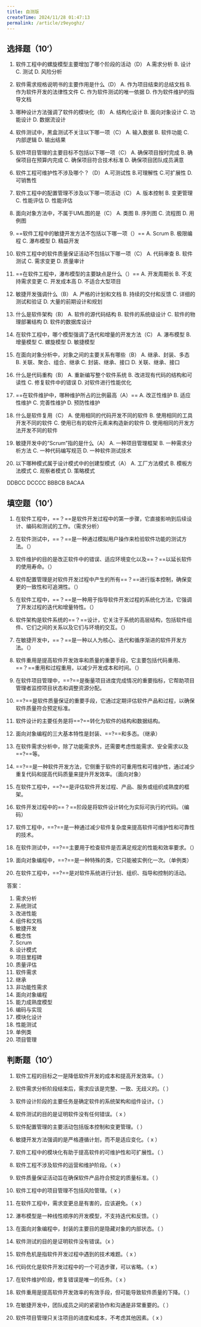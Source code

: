 ```yaml
---
title: 自测版
createTime: 2024/11/28 01:47:13
permalink: /article/z9eyoghz/
---
```


## 选择题（10‘）


1. 软件工程中的螺旋模型主要增加了哪个阶段的活动（D）
	A.需求分析        B. 设计       C. 测试      D. 风险分析

2. 软件需求规格说明书的主要作用是什么（D）
	A. 作为项目结束的总结文档          B. 作为软件开发的法律性文件
	C. 作为软件测试的唯一依据          D. 作为软件维护的指导文档

3. 哪种设计方法强调了软件的模块化（B）
	A. 结构化设计  B. 面向对象设计  C. 功能设计  D. 数据流设计

4. 软件测试中，黑盒测试不关注以下哪一项（C）
	A. 输入数据       B. 软件功能
	C. 内部逻辑       D. 输出结果

5. 软件项目管理的主要目标不包括以下哪一项（C）
	A. 确保项目按时完成       B. 确保项目在预算内完成
	C. 确保项目符合技术标准   D. 确保项目团队成员满意

6. 软件工程可维护性不涉及哪个？（D）
	A.可测试性 B.可理解性 C.可扩展性 D.可销售性


7. 软件工程中的配置管理不涉及以下哪一项活动（C）
    A. 版本控制     B. 变更管理   C. 性能评估     D. 性能评估

8. 面向对象方法中，不属于UML图的是（C）
    A. 类图     B. 序列图     C. 流程图      D. 用例图

9. ==软件工程中的敏捷开发方法不包括以下哪一项（）==
    A. Scrum    B. 极限编程    C. 瀑布模型     D. 精益开发

10. 软件工程中的软件质量保证活动不包括以下哪一项（C）
	A. 代码审查     B. 软件测试     C. 需求变更     D. 质量审计

11. ==在软件工程中，瀑布模型的主要缺点是什么（）==
	A. 开发周期长           B. 不支持需求变更
	C. 开发成本高           D. 不适合大型项目

12. 敏捷开发强调什么（B）
	A. 严格的计划和文档     B. 持续的交付和反馈
	C. 详细的测试和验证     D. 大量的前期设计和规划

13. 什么是软件架构（B）
	A. 软件的源代码结构     B. 软件的系统级设计
	C. 软件的物理部署结构   D. 软件的数据库设计

14. 在软件工程中，哪个模型强调了迭代和增量的开发方法（C）
	A. 瀑布模型   B. 增量模型    C. 螺旋模型     D. 敏捷模型

15. 在面向对象分析中，对象之间的主要关系有哪些（B）
	A. 继承、封装、多态     B. 关联、聚合、组合、继承
	C. 封装、继承、接口     D. 关联、继承、接口

16. 什么是代码重构（B）
	A. 重新编写整个软件系统       B. 改进现有代码的结构和可读性
	C. 修复软件中的错误           D. 对软件进行性能优化

17. ==在软件维护中，哪种维护所占的比例最高（A）==
	A. 改正性维护  B. 适应性维护  C. 完善性维护  D. 预防性维护

18. 什么是软件复用（C）
	A. 使用相同的代码开发不同的软件      B. 使用相同的工具开发不同的软件
	C. 使用已有的软件元素来构造新的软件  D. 使用相同的开发方法开发不同的软件

19. 敏捷开发中的“Scrum”指的是什么（A）
	A. 一种项目管理框架       B. 一种需求分析方法
	C. 一种代码编写规范       D. 一种软件测试技术

20. 以下哪种模式属于设计模式中的创建型模式（A）
	A. 工厂方法模式   B. 模板方法模式     C. 观察者模式   D. 策略模式

DDBCC  DCCCC  BBBCB  BACAA

## 填空题（10’）

1. 在软件工程中，==？==是软件开发过程中的第一步骤，它直接影响到后续设计、编码和测试的工作。（需求分析）

2. 在软件测试中，==？==是一种通过模拟用户操作来检验软件功能的测试方法。（）

3. 软件维护的目的是改正软件中的错误、适应环境变化以及==？==以延长软件的使用寿命。（）

4. 软件配置管理是对软件开发过程中产生的所有==？==进行版本控制，确保变更的一致性和可追溯性。（）

5. 在软件工程中，==？==是一种用于指导软件开发过程的系统化方法，它强调了开发过程的迭代和增量特性。（）

6. 软件架构是软件系统的==？==设计，它关注于系统的高层结构，包括软件组件、它们之间的关系以及它们与环境的交互。（）

7. 在敏捷开发中，==？==是一种以人为核心、迭代和循序渐进的软件开发方法。（）

8. 软件重用是提高软件开发效率和质量的重要手段，它主要包括代码重用、==？==重用和过程重用，以减少开发成本和时间。（）

9. 在软件项目管理中，==?==是衡量项目进度完成情况的重要指标，它帮助项目管理者监控项目状态和调整资源分配。

10. ==?==是软件质量保证的重要手段，它通过定期评估软件产品和过程，以确保软件质量符合预定标准。

11. 软件设计的主要任务是将==?==转化为软件的结构和数据结构。

12. 面向对象编程的三大基本特性是封装、==?==和多态。（继承）

13. 在软件需求分析中，除了功能需求外，还需要考虑性能需求、安全需求以及==?==等。

14. ==?==是一种软件开发方法，它侧重于软件的可重用性和可维护性，通过减少重复代码和提高代码质量来提升开发效率。（面向对象）

15. 在软件工程中，==?==是评估软件开发过程、产品、服务或组织成熟度的框架。

16. 软件开发过程中的==？==阶段是将软件设计转化为实际可执行的代码。（编码）

17. 软件工程中，==?==是一种通过减少软件复杂度来提高软件可维护性和可靠性的技术。

18. 在软件测试中，==?==主要用于检查软件是否满足规定的性能和效率要求。（）

19. 面向对象编程中，==?==是一种特殊的类，它只能被实例化一次。（单例类）

20. 在软件工程中，==?==是对软件系统进行计划、组织、指导和控制的活动。

答案：

1. 需求分析  
2. 系统测试
3. 改进性能
4. 组件和文档
5. 敏捷开发
6. 概念性
7. Scrum
8. 设计模式
9. 项目里程碑
10. 质量评估
11. 软件需求
12. 继承
13. 非功能性需求
14. 面向对象编程
15. 能力成熟度模型
16. 编码与实现
17. 模块化设计
18. 性能测试
19. 单例类
20. 项目管理

## 判断题（10‘）

1. 软件工程的目标之一是降低软件开发的成本和提高开发效率。（   ）

2. 软件需求分析阶段结束后，需求应该是完整、一致、无歧义的。（   ）

3. 软件设计阶段的主要任务是确定软件的系统架构和组件设计。（   ）

4. 软件测试的目的是证明软件没有任何错误。（ x ）

5. 软件配置管理的主要活动包括版本控制和变更管理。（ ）

6. 敏捷开发方法强调的是严格遵循计划，而不是适应变化。（ x ） 

7. 软件工程中的模块化有助于提高软件的可维护性和可扩展性。（   ）

8. 软件工程不涉及软件的运营和维护阶段。（ x ）

9. 软件质量保证活动旨在确保软件产品符合预定的质量标准。（   ）

10. 软件工程中的项目管理不包括风险管理。（  x ）

11. 在软件工程中，需求变更总是有害的，应该避免。（ x ）

12. 瀑布模型是一种线性顺序的开发模型，不支持迭代和反馈。（  ）

13. 在面向对象编程中，封装的主要目的是隐藏对象的内部状态。（   ）

14. 软件测试的目的是证明软件没有错误。（x ）

15. 软件危机是指软件开发过程中遇到的技术难题。（ x ）

16. 代码优化是软件开发过程中的一个可选步骤，可以省略。（ x  ）

17. 在软件维护阶段，修复错误是唯一的任务。（ x  ）

18. 软件重用是提高软件开发效率的有效手段，但可能导致软件质量的下降。（ ）

19. 在敏捷开发中，团队成员之间的紧密协作和沟通是非常重要的。（    ）

20. 软件项目管理只关注项目的进度和成本，不考虑其他因素。（ x ）





